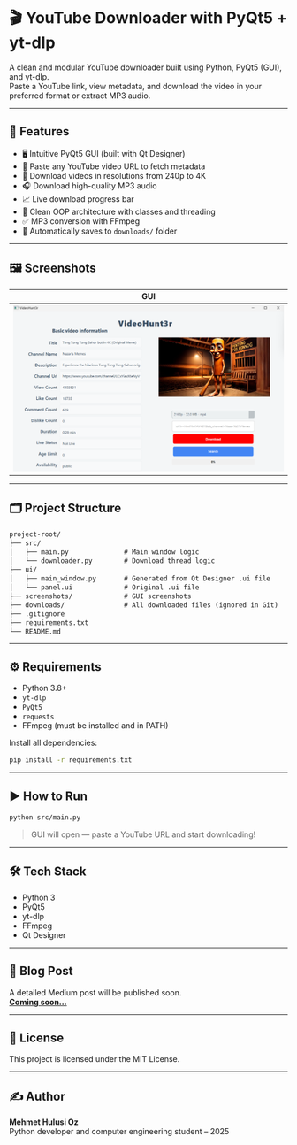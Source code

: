 # 🎬 YouTube Downloader with PyQt5 + yt-dlp

A clean and modular YouTube downloader built using Python, PyQt5 (GUI), and yt-dlp.  
Paste a YouTube link, view metadata, and download the video in your preferred format or extract MP3 audio.

---

## 🚀 Features

- 🖥️ Intuitive PyQt5 GUI (built with Qt Designer)
- 🔗 Paste any YouTube video URL to fetch metadata
- 🎥 Download videos in resolutions from 240p to 4K
- 🎧 Download high-quality MP3 audio
- 📈 Live download progress bar
- 🧱 Clean OOP architecture with classes and threading
- ✅ MP3 conversion with FFmpeg
- 📁 Automatically saves to `downloads/` folder

---

## 🖼️ Screenshots

| GUI | 
|-----|
| ![](screenshots/gui.png)

---

## 🗂️ Project Structure

```
project-root/
├── src/
│   ├── main.py              # Main window logic
│   └── downloader.py        # Download thread logic
├── ui/
│   ├── main_window.py       # Generated from Qt Designer .ui file
│   └── panel.ui             # Original .ui file
├── screenshots/             # GUI screenshots
├── downloads/               # All downloaded files (ignored in Git)
├── .gitignore
├── requirements.txt
└── README.md
```

---

## ⚙️ Requirements

- Python 3.8+
- `yt-dlp`
- `PyQt5`
- `requests`
- FFmpeg (must be installed and in PATH)

Install all dependencies:

```bash
pip install -r requirements.txt
```

---

## ▶️ How to Run

```bash
python src/main.py
```

> GUI will open — paste a YouTube URL and start downloading!

---

## 🛠️ Tech Stack

- Python 3
- PyQt5
- yt-dlp
- FFmpeg
- Qt Designer

---

## 📖 Blog Post

A detailed Medium post will be published soon.  
**[Coming soon…](https://medium.com/@officialhulusi)**

---

## 📎 License

This project is licensed under the MIT License.

---

## ✍️ Author

**Mehmet Hulusi Oz**  
Python developer and computer engineering student – 2025
